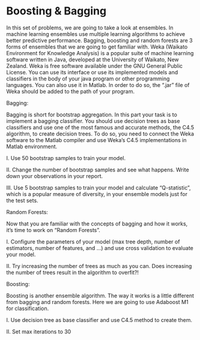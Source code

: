 # Boosting & Bagging

In this set of problems, we are going to take a look at ensembles. In machine learning ensembles use multiple learning algorithms to achieve better predictive performance. Bagging, boosting and random forests are 3 forms of ensembles that we are going to get familiar with. Weka (Waikato Environment for Knowledge Analysis) is a popular suite of machine learning software written in Java, developed at the University of Waikato, New Zealand. Weka is free software available under the GNU General Public License. You can use its interface or use its implemented models and classifiers in the body of your java program or other programming languages. You can also use it in Matlab. In order to do so, the “.jar” file of Weka should be added to the path of your program.

Bagging:

Bagging is short for bootstrap aggregation. In this part your task is to implement a bagging classifier. You should use decision trees as base classifiers and use one of the most famous and accurate methods, the C4.5 algorithm, to create decision trees. To do so, you need to connect the Weka software to the Matlab compiler and use Weka’s C4.5 implementations in Matlab environment.

I. Use 50 bootstrap samples to train your model.

II. Change the number of bootstrap samples and see what happens. Write down your observations in your report.

III. Use 5 bootstrap samples to train your model and calculate “Q-statistic”, which is a popular measure of diversity, in your ensemble models just for the test sets.

Random Forests:

Now that you are familiar with the concepts of bagging and how it works, it’s time to work on “Random Forests”.

I. Configure the parameters of your model (max tree depth, number of estimators, number of features, and ...) and use cross validation to evaluate your model.

II. Try increasing the number of trees as much as you can. Does increasing the number of trees result in the algorithm to overfit?!

Boosting:

Boosting is another ensemble algorithm. The way it works is a little different from bagging and random forests. Here we are going to use Adaboost M1 for classification.

I. Use decision tree as base classifier and use C4.5 method to create them.

II. Set max iterations to 30

